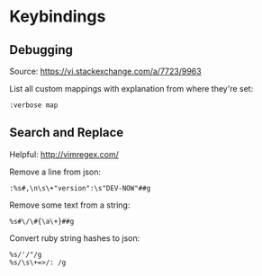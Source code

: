 # Keybindings

## Debugging

Source: <https://vi.stackexchange.com/a/7723/9963>

List all custom mappings with explanation from where they're set:

```
:verbose map
```

## Search and Replace

Helpful: <http://vimregex.com/>

Remove a line from json:

```
:%s#,\n\s\+"version":\s"DEV-NOW"##g
```

Remove some text from a string:

```
%s#\/\#{\a\+}##g
```

Convert ruby string hashes to json:

```
%s/'/"/g
%s/\s\+=>/: /g
```
